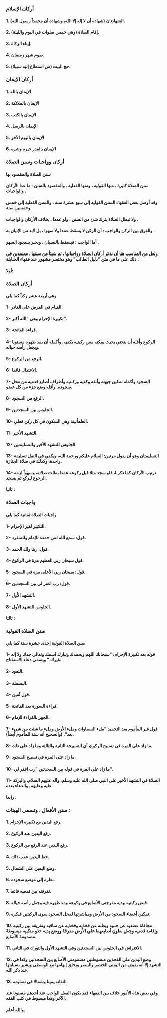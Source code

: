 ### أركان الإسلام
#### 1. الشهادتان (شهادة أن لا إله إلا الله، وشهادة أن محمداً رسول الله).
#### 2. إقام الصلاة (وهي خمس صلوات في اليوم والليلة).
#### 3. إيتاء الزكاة.
#### 4. صوم شهر رمضان.
#### 5. حج البيت (من استطاع إليه سبيلا).


### أركان الإيمان
#### 1. الإيمان بالله
#### 2. الإيمان بالملائكة
#### 3. الإيمان بالكتب
#### 4. الإيمان بالرسل
#### 5. الإيمان باليوم الآخر
#### 6. الإيمان بالقدر خيره وشره


### أركان وواجبات وسنن الصلاة
#### سنن الصلاة والمقصود بها 
#### سنن الصلاة كثيرة ، منها القولية ، ومنها الفعلية . والمقصود بالسنن : ما عدا الأركان والواجبات .
#### وقد أوصل بعض الفقهاء السنن القولية إلى سبع عشرة سنة ، والسنن الفعلية إلى خمس وخمسين سنة.
#### ولا تبطل الصلاة بترك شئ من السنن ، ولو عمدا . بخلاف الأركان والواجبات .
#### والفرق بين الركن والواجب : أن الركن لا يسقط عمدا ولا سهوا ، بل لابد من الإتيان به .
#### أما الواجب : فيسقط بالنسيان ، ويجبر بسجود السهو .
#### ولعل من المناسب هنا أن نذكر أركان الصلاة وواجباتها ، ثم شيئاً من سننها ، معتمدين في ذلك على ما في متن "دليل الطالب" وهو مختصر مشهور عند فقهاء الحنابلة :
#### أولا:
### أركان الصلاة
#### وهي أربعة عشر ركناً كما يلي
#### 1-   القيام في الفرض على القادر.
#### 2-   تكبيرة الإحرام وهي "الله أكبر".
#### 3-   قراءة الفاتحة.
#### 4-   الركوع وأقله أن ينحني بحيث يمكنه مس ركبتيه بكفيه، وأكمله أن يمد ظهره مستويا ويجعل رأسه حياله.
#### 5-   الرفع من الركوع.
#### 6-   الاعتدال قائما.
#### 7-   السجود وأكمله تمكين جبهته وأنفه وكفيه وركبتيه وأطراف أصابع قدميه من محل سجوده. وأقله وضع جزء من كل عضو.
#### 8-  الرفع من السجود.
#### 9-  الجلوس بين السجدتين.
#### 10-  الطمأنينة وهي السكون في كل ركن فعلي.
#### 11-   التشهد الأخير.
#### 12-  الجلوس للتشهد الأخير وللتسليمتين.
#### 13-  التسليمتان وهو أن يقول مرتين: السلام عليكم ورحمة الله، ويكفي في النفل تسليمة واحدة، وكذلك في صلاة الجنازة.
#### 14-  ترتيب الأركان كما ذكرنا، فلو سجد مثلا قبل ركوعه عمدا بطلت صلاته، وسهواً لزمه الرجوع ليركع ثم يسجد.
#### ثانيا :
### واجبات الصلاة
#### واجبات الصلاة ثمانية كما يلي
#### 1-  التكبير لغير الإحرام.
#### 2-  قول: سمع الله لمن حمده للإمام وللمنفرد.
#### 3-  قول: ربنا ولك الحمد.
#### 4-  قول سبحان ربي العظيم مرة في الركوع.
#### 5-  قول: سبحان ربي الأعلى مرة في السجود.
#### 6-  قول: رب اغفر لي بين السجدتين.
#### 7-  التشهد الأول.
#### 8-  الجلوس للتشهد الأول.
#### ثالثا :
### سنن الصلاة القولية
#### سنن الصلاة القولية إحدى عشرة سنة كما يلي
#### 1-  قوله بعد تكبيرة الإحرام: "سبحانك اللهم وبحمدك وتبارك اسمك وتعالى جدك ولا إله غيرك " ويسمى دعاء الاستفتاح.
#### 2-  التعوذ.
#### 3-  البسملة.
#### 4-  قول آمين.
#### 5-  قراءة السورة بعد الفاتحة.
#### 6-  الجهر بالقراءة للإمام.
#### 7-  قول غير المأموم بعد التحميد "ملء السماوات وملء الأرض وملء ما شئت من شيء بعد". (والصحيح أنه سنة للمأموم أيضاً).
#### 8-  ما زاد على المرة في تسبيح الركوع، أي التسبيحة الثانية والثالثة وما زاد على ذلك.
#### 9-  ما زاد على المرة في تسبيح السجود.
#### 10-  ما زاد على المرة في قوله بين السجدتين "رب اغفر لي".
#### 11- الصلاة في التشهد الأخير على النبي صلى الله عليه وسلم، وآله عليهم السلام، والبركة عليه وعليهم، والدعاء بعده
#### رابعا :
### سنن الأفعال ، وتسمى الهيئات :
#### 1. رفع اليدين مع تكبيرة الإحرام.
#### 2. رفع اليدين عند الركوع.
#### 3. رفع اليدين عند الرفع من الركوع.
#### 4. حط اليدين عقب ذلك.
#### 5. وضع اليمين على الشمال.
#### 6. نظره إلى موضع سجوده.
#### 7. تفرقته بين قدميه قائما.
#### 8. قبض ركبتيه بيديه مفرجتي الأصابع في ركوعه ومد ظهره فيه وجعل رأسه حياله.
#### 9. تمكين أعضاء السجود من الأرض ومباشرتها لمحل السجود سوى الركبتين فيكره.
#### 10. مجافاة عضديه عن جنبيه وبطنه عن فخذيه وفخذيه عن ساقيه وتفريقه بين ركبتيه وإقامة قدميه وجعل بطون أصابعهما على الأرض مفرقةً ووضع يديه حذو منكبيه مبسوطةً مضمومةَ الأصابع.
#### 11. الافتراش في الجلوس بين السجدتين وفي التشهد الأول والتورك في الثاني.
#### 12. وضع اليدين على الفخذين مبسوطتين مضمومتي الأصابع بين السجدتين وكذا في التشهد إلا أنه يقبض من اليمنى الخنصر والبنصر ويحلق إبهامها مع الوسطى ويشير بسبابتها عند ذكر الله.
#### 13. التفاته يمينا وشمالا في تسليمه.
#### وفي بعض هذه الأمور خلاف بين الفقهاء فقد يكون الفعل الواجب عند أحدهم مسنونا عند الآخر وهذا مبسوط في كتب الفقه.
#### والله أعلم.
